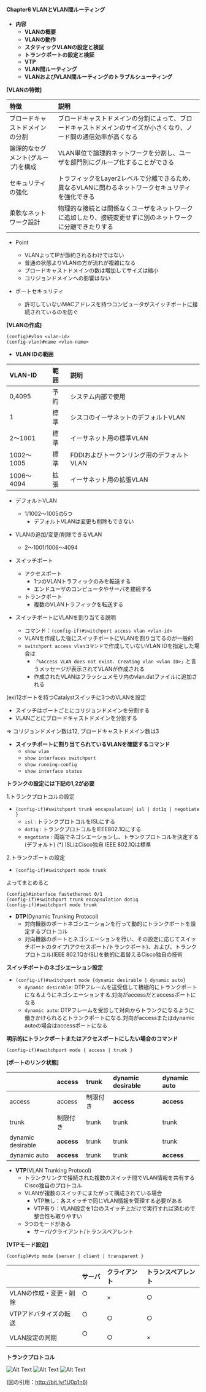 #### Chapter6 VLANとVLAN間ルーティング
- **内容**
  - **VLANの概要**
  - **VLANの動作**
  - **スタティックVLANの設定と検証**
  - **トランクポートの設定と検証**
  - **VTP**
  - **VLAN間ルーティング**
  - **VLANおよびVLAN間ルーティングのトラブルシューティング**
  
**[VLANの特徴]**

|特徴    　 |説明         |
|:-----------|:------------|
|ブロードキャストドメインの分割|ブロードキャストドメインの分割によって、ブロードキャストドメインのサイズが小さくなり、ノード間の通信効率が高くなる|
|論理的なセグメント(グループ)を構成|VLAN単位で論理的ネットワークを分割し、ユーザを部門別にグループ化することができる|
|セキュリティの強化|トラフィックをLayer2レベルで分離できるため、異なるVLANに関わるネットワークセキュリティを強化できる|
|柔軟なネットワーク設計|物理的な接続とは関係なくユーザをネットワークに追加したり、接続変更せずに別のネットワークに分離できたりする|

- Point
  - VLANよってIPが節約されるわけではない
  - 普通の状態よりVLANの方が流れが複雑になる
  - ブロードキャストドメインの数は増加してサイズは縮小
  - コリジョンドメインへの影響はない

- ポートセキュリティ
  - 許可していないMACアドレスを持つコンピュータがスイッチポートに接続されているのを防ぐ 

**[VLANの作成]**
```
(config)#vlan <vlan-id>
(config-vlan)#name <vlan-name>
```

- **VLAN IDの範囲**

|VLAN-ID     |範囲         |説明
|:-----------|:------------|:------------|
|0,4095      |予約         |システム内部で使用|
|1           |標準         |シスコのイーサネットのデフォルトVLAN|
|2〜1001     |標準         |イーサネット用の標準VLAN|
|1002〜1005  |標準         |FDDIおよびトークンリング用のデフォルトVLAN|
|1006〜4094  |拡張         |イーサネット用の拡張VLAN|

  - デフォルトVLAN
    - 1/1002〜1005の5つ
      - デフォルトVLANは変更も削除もできない 
  - VLANの追加/変更/削除できるVLAN
    - 2〜1001/1006〜4094 
  

- スイッチポート
  - アクセスポート
    - 1つのVLANトラフィックのみを転送する
    - エンドユーザのコンピュータやサーバを接続する
  - トランクポート
    - 複数のVLANトラフィックを転送する 

- スイッチポートにVLANを割り当てる説明
  - コマンド：`(config-if)#switchport access vlan <vlan-id>`
  - VLANを作成した後にスイッチポートにVLANを割り当てるのが一般的
  - `switchport access vlanコマンド`で作成していないVLAN IDを指定した場合は
    - `「%Access VLAN does not exist. Creating vlan <vlan ID>」`と言うメッセージが表示されてVLANが作成される
    - 作成されたVLANはフラッシュメモリ内のvlan.datファイルに追加される

(ex)12ポートを持つCatalystスイッチに3つのVLANを設定
- スイッチはポートごとにコリジョンドメインを分割する
- VLANごとにブロードキャストドメインを分割する

=> コリジョンドメイン数は12, ブロードキャストドメイン数は3


- **スイッチポートに割り当てられているVLANを確認するコマンド**
  - `show vlan`
  - `show interfaces switchport`
  - `show running-config`
  - `show interface status`

**トランクの設定には下記の1,2が必要**

1.トランクプロトコルの設定
  - `(config-if)#switchport trunk encapsulation{ isl | dot1q | negotiate }` 
    - `isl` : トランクプロトコルをISLにする
    - `dot1q` : トランクプロトコルをIEEE802.1Qにする
    - `negotiate` : 両端でネゴシエーションし、トランクプロトコルを決定する(デフォルト)
    (*) ISLはCisco独自 IEEE 802.1Qは標準

2.トランクポートの設定
  - `(config-if)#switchport mode trunk` 

よってまとめると
```
(config)#interface fastethernet 0/1
(config-if)#switchport trunk encapsulation dot1q
(config-if)#switchport mode trunk
````

- **DTP**(Dynamic Trunking Protocol)
  - 対向機器のポートネゴシエーションを行って動的にトランクポートを設定するプロトコル 
  - 対向機器のポートとネゴシエーションを行い、その設定に応じてスイッチポートのタイプ(アクセスポート/トランクポート)、および、トランクプロトコル(IEEE 802.1QかISL)を動的に着替えるCisco独自の技術


**スイッチポートのネゴシエーション設定**
- `(config-if)#switchport mode {dynamic desirable | dynamic auto}`
  - `dynamic desirable`: DTPフレームを送受信して積極的にトランクポートになるようにネゴシエーションする.対向がaccessだとaccessポートになる
  - `dynamic auto`: DTPフレームを受診して対向からトランクになるように働きかけられるとトランクポートになる.対向がaccessまたはdynamic autoの場合はaccessポートになる


**明示的にトランクポートまたはアクセスポートにしたい場合のコマンド**
```
(config-if)#switchport mode { access | trunk }
```

**[ポートのリンク状態]**

|                 |access       |trunk        |dynamic desirable|dynamic auto |
|:----------------|:------------|:------------|:----------------|:------------|
|access           |access       |制限付き     |**access**       |**access**   |
|trunk            |制限付き     |trunk        |trunk            |trunk        |
|dynamic desirable|**access**   |trunk        |trunk            |trunk        |
|dynamic auto     |**access**   |trunk        |trunk            |**access**   |


- **VTP**(VLAN Trunking Protocol)
  - トランクリンクで接続された複数のスイッチ間でVLAN情報を共有するCisco独自のプロトコル
  - VLANが複数のスイッチにまたがって構成されている場合
    - VTP無し：各スイッチで同じVLAN情報を管理する必要がある
    - VTP有り：VLAN設定を1台のスイッチ上だけで実行すれば済むので整合性も取りやすい
  - 3つのモードがある
    - サーバ/クライアント/トランスペアレント 

**[VTPモード設定]**
```
(config)#vtp mode {server | client | transparent }
```
|                      |サーバ       |クライアント |トランスペアレント|
|:---------------------|:------------|:------------|:-----------------|
|VLANの作成・変更・削除| ○      　　 |   ×         |○                 |
|VTPアドバタイズの転送 | ○      　　 |   ○         |○                 |
|VLAN設定の同期        | ○      　　 |   ○         |×                 |


**トランクプロトコル**

![Alt Text](https://github.com/yhidetoshi/Pictures/raw/master/Network_Study/ether-frame.png)
![Alt Text](https://github.com/yhidetoshi/Pictures/raw/master/Network_Study/ether-frame-8021q.png)
![Alt Text](https://github.com/yhidetoshi/Pictures/raw/master/Network_Study/ether-frame-isl.png)

(図の引用：http://bit.ly/1U0p1n6)
